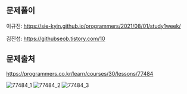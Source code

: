 ## 문제풀이
이규진: https://sie-kyin.github.io/programmers/2021/08/01/study1week/

김진섭: https://githubseob.tistory.com/10
## 문제출처
https://programmers.co.kr/learn/courses/30/lessons/77484

![77484_1](https://user-images.githubusercontent.com/83795383/128060818-7d744fff-88f1-42e0-b227-6cfd3dd24fb5.jpg)
![77484_2](https://user-images.githubusercontent.com/83795383/128060824-4f7a8391-e77f-4b7a-b8c7-689f607099e0.jpg)
![77484_3](https://user-images.githubusercontent.com/83795383/128060826-95d65bd6-4017-4314-89fa-8eadff3e019b.jpg)
